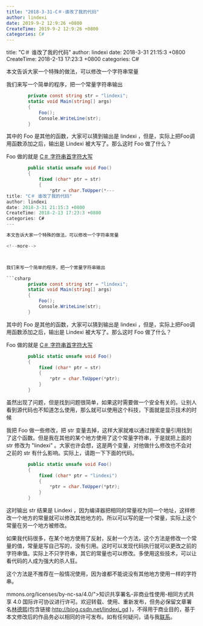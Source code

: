 ```yaml
---
title: "2018-3-31-C＃-谁改了我的代码"
author: lindexi
date: 2019-9-2 12:9:26 +0800
CreateTime: 2019-9-2 12:9:26 +0800
categories: C#
---
```


title: "C＃ 谁改了我的代码"
author: lindexi
date: 2018-3-31 21:15:3 +0800
CreateTime: 2018-2-13 17:23:3 +0800
categories: C#

<!--more-->



本文告诉大家一个特殊的做法，可以修改一个字符串常量

<!--more-->



我们来写一个简单的程序，把一个常量字符串输出

```csharp
        private const string str = "lindexi";
        static void Main(string[] args)
        {
            Foo();
            Console.WriteLine(str);
        }
```

其中的 Foo 是其他的函数，大家可以猜到输出是 lindexi ，但是，实际上把Foo调用函数添加之后，输出是 Lindexi 被大写了。那么这时 Foo 做了什么？

Foo 做的就是
[C＃ 字符串首字符大写](https://lindexi.oschina.io/lindexi/post/C-%E5%AD%97%E7%AC%A6%E4%B8%B2%E9%A6%96%E5%AD%97%E7%AC%A6%E5%A4%A7%E5%86%99.html )

```csharp
        public static unsafe void Foo()
        {
            fixed (char* ptr = str)
            {
                *ptr = char.ToUpper(*---
title: "C＃ 谁改了我的代码"
author: lindexi
date: 2018-3-31 21:15:3 +0800
CreateTime: 2018-2-13 17:23:3 +0800
categories: C#
---

本文告诉大家一个特殊的做法，可以修改一个字符串常量

<!--more-->



我们来写一个简单的程序，把一个常量字符串输出

```csharp
        private const string str = "lindexi";
        static void Main(string[] args)
        {
            Foo();
            Console.WriteLine(str);
        }
```

其中的 Foo 是其他的函数，大家可以猜到输出是 lindexi ，但是，实际上把Foo调用函数添加之后，输出是 Lindexi 被大写了。那么这时 Foo 做了什么？

Foo 做的就是
[C＃ 字符串首字符大写](https://lindexi.oschina.io/lindexi/post/C-%E5%AD%97%E7%AC%A6%E4%B8%B2%E9%A6%96%E5%AD%97%E7%AC%A6%E5%A4%A7%E5%86%99.html )

```csharp
        public static unsafe void Foo()
        {
            fixed (char* ptr = str)
            {
                *ptr = char.ToUpper(*ptr);
            }
        }
```

虽然出现了问题，但是找到问题很简单，如果这时需要做一个安全有关的。让别人看到源代码也不知道怎么使用，那么就可以使用这个科技，下面就是显示技术的时候

我把 Foo 做一些修改，把 str 变量去掉，这样大家就难以通过搜索变量引用找到了这个函数。但是我在其他的某个地方使用了这个常量字符串，于是就把上面的 str 修改为 "lindexi" 。大家也许会想，这是两个变量，对他做什么修改也不会对之前的 str 有什么影响。实际上，请跑一下下面的代码。

```csharp
        public static unsafe void Foo()
        {
            fixed (char* ptr = "lindexi")
            {
                *ptr = char.ToUpper(*ptr);
            }
        }
```

这时输出 str 结果是 Lindexi ，因为编译器把相同的常量视为同一个地址，这样修改一个地方的常量就可以修改其他地方的。所以可以写的是一个常量，实际上这个常量在另一个地方被修改。

如果我代码很多，在某个地方使用了反射，反射一个方法，这个方法是修改一个常量的值，常量是写自己写的，没有引用。这时可以发现代码执行就可以更改之前的字符串值。实际上不只字符串，其它的常量也可以修改。多使用这些技术，可以让看代码的人成为强大的杀人狂。

这个方法是不推荐在一般情况使用，因为谁都不能说没有其他地方使用一样的字符串。

mmons.org/licenses/by-nc-sa/4.0/">知识共享署名-非商业性使用-相同方式共享 4.0 国际许可协议</a>进行许可。欢迎转载、使用、重新发布，但务必保留文章署名[林德熙](http://blog.csdn.net/lindexi_gd)(包含链接:http://blog.csdn.net/lindexi_gd )，不得用于商业目的，基于本文修改后的作品务必以相同的许可发布。如有任何疑问，请与我[联系](mailto:lindexi_gd@163.com)。  
